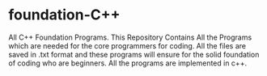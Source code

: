 # foundation-C++
All C++ Foundation Programs.
This Repository Contains All the Programs which are needed for the core programmers for coding.
All the files are saved in .txt format and these programs will ensure for the solid foundation of coding who are beginners.
All the programs are implemented in c++.
